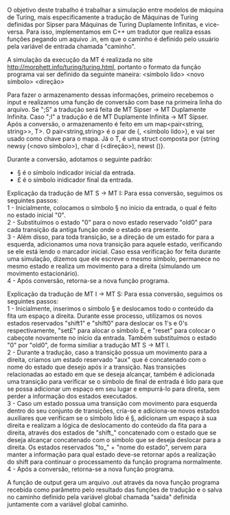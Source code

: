 O objetivo deste trabalho é trabalhar a simulação entre modelos de máquina de Turing, mais especificamente a tradução de Máquinas de Turing definidas por Sipser para Máquinas de Turing Duplamente Infinitas, e vice-versa.
Para isso, implementamos em C++ um tradutor que realiza essas funções pegando um aquivo .in, em que o caminho é definido pelo usuário pela variável de entrada chamada "caminho".

A simulação da execução da MT é realizada no site http://morphett.info/turing/turing.html, portanto o formato da função programa vai ser definido da seguinte maneira:
<estado atual> <símbolo lido> <novo símbolo> <direção> <novo estado>

Para fazer o armazenamento dessas informações, primeiro recebemos o input e realizamos uma função de conversão com base na primeira linha do arquivo. Se ";S" a tradução será feita de MT Sipser -> MT Duplamente Infinita. Caso
";I" a tradução é de MT Duplamente Infinita -> MT Sipser.
Após a conversão, o armazenamento é feito em um map<pair<string, string>>, T>. O pair<string,string> é o par de {<estado atual>, <símbolo lido>}, e vai ser usado como chave para o mapa. Já o T, é uma struct composta por 
{string newsy (<novo símbolo>), char d (<direção>), newst (<novo estado>)}.

Durante a conversão, adotamos o seguinte padrão:
* § é o símbolo indicador inicial da entrada.
* £ é o símbolo inidicador final da entrada.

Explicação da tradução de MT S -> MT I:
Para essa conversão, seguimos os seguintes passos: <br>
1 - Inicialmente, colocamos o símbolo § no início da entrada, o qual é feito no estado inicial "0". <br>
2 - Substituímos o estado "0" para o novo estado reservado "old0" para cada transição da antiga função onde o estado era presente. <br>
3 - Além disso, para toda transição, se a direção de um estado for para a esquerda, adicionamos uma nova transição para aquele estado, verificando se ele está lendo o marcador inicial. Caso essa verificação for feita durante uma simulação, 
dizemos que ele escreve o mesmo símbolo, permanece no mesmo estado e realiza um movimento para a direita (simulando um movimento estacionário). <br>
4 - Após conversão, retorna-se a nova função programa. 

Explicação da tradução de MT I -> MT S:
Para essa conversão, seguimos os seguintes passos: <br>
1 - Inicialmente, inserimos o símbolo § e deslocamos todo o conteúdo da fita um espaço a direita. Durante esse processo, utilizamos os novos estados reservados "shift1" e "shift0" para deslocar os 1's e 0's
respectivamente, "set£" para alocar o símbolo £, e "reset" para colocar o cabeçote novamente no início da entrada. Também substituímos o estado "0" por "old0", de forma similiar a tradução MT S -> MT I. <br>
2 - Durante a tradução, caso a transição possua um movimento para a direita, criamos um estado reservado "aux" que é concatenado com o nome do estado que desejo após ir a transição.
Nas transições relacionadas ao estado em que se deseja alcançar, também é adicionada uma transição para verificar se o símbolo de final de entrada é lido para que se possa adicionar um espaço em seu lugar e empurrá-lo para direita, sem perder a informação dos estados executados. <br>
3 - Caso um estado possua uma transição com movimento para esquerda dentro do seu conjunto de transições, cria-se e adiciona-se novos estados auxiliares que verificam se o símbolo lido é §, adicionam um espaço à sua direita e realizam a lógica de deslocamento do conteúdo da fita para a direita, através dos estados de "shift_" concatenado com o estado que se deseja alcançar concatenado com o símbolo que se deseja deslocar para a direita. 
Os estados reservados  "to_" + "nome do estado", servem para manter a informação para qual estado deve-se retornar após a realização do shift para continuar o processamento da função programa normalmente. <br>
4 - Após a conversão, retorna-se a nova função programa. <br>

A função de output gera um arquivo .out através da nova função programa recebida como parâmetro pelo resultado das funções de tradução e o salva no caminho definido pela variável global chamada "saida" definida juntamente com a variável global caminho.
